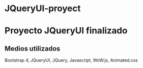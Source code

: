 # JQueryUI-proyect

<h1>Proyecto JQueryUI finalizado</h1>

<h2>Medios utilizados</h2>
<p>Bootstrap 4, JQueryUI, JQuery, Javascript, WoW.js, Animated.css</p>


